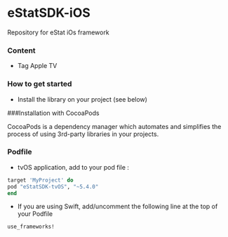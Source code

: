 # eStatSDK-iOS
Repository for eStat iOs framework

### Content
* Tag Apple TV

### How to get started
- Install the library on your project (see below)

###Installation with CocoaPods

CocoaPods is a dependency manager which automates and simplifies the process of using 3rd-party libraries in your projects.

### Podfile

- tvOS application, add to your pod file : 

```ruby
target 'MyProject' do
pod "eStatSDK-tvOS", "~5.4.0"
end
```

- If you are using Swift, add/uncomment the following line at the top of your Podfile

```ruby
use_frameworks!
```
 